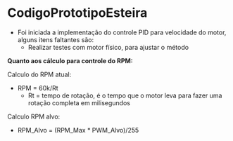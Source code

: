 # CodigoPrototipoEsteira



- Foi iniciada a implementação do controle PID para velocidade do motor, alguns itens faltantes são:
  - Realizar testes com motor físico, para ajustar o método



**Quanto aos cálculo para controle do RPM:**

Calculo do RPM atual:

* RPM = 60k/Rt
  * Rt = tempo de rotação, é o tempo que o motor leva para fazer uma rotação completa em milisegundos

Calculo RPM alvo:

* RPM_Alvo = (RPM_Max * PWM_Alvo)/255

